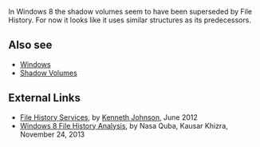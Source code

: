 In Windows 8 the shadow volumes seem to have been superseded by File
History. For now it looks like it uses similar structures as its
predecessors.

## Also see

- [Windows](Windows "wikilink")
- [Shadow Volumes](Windows_Shadow_Volumes "wikilink")

## External Links

- [File History
  Services](https://docs.google.com/file/d/0B3HVXW6sJsoCS09qZjFOUTdvTjg/edit?pli=1),
  by [Kenneth Johnson](Kenneth_Johnson "wikilink"), June 2012
- [Windows 8 File History
  Analysis](http://articles.forensicfocus.com/2013/11/24/2869/), by Nasa
  Quba, Kausar Khizra, November 24, 2013
